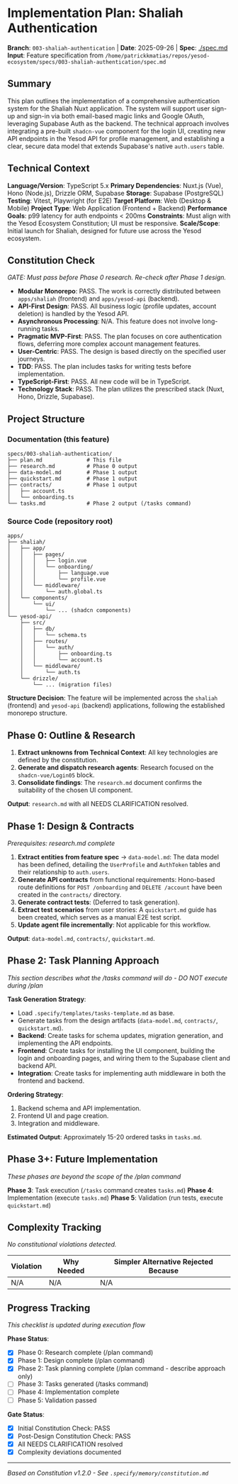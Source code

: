 
# Implementation Plan: Shaliah Authentication

**Branch**: `003-shaliah-authentication` | **Date**: 2025-09-26 | **Spec**: [./spec.md](./spec.md)
**Input**: Feature specification from `/home/patrickkmatias/repos/yesod-ecosystem/specs/003-shaliah-authentication/spec.md`

## Summary
This plan outlines the implementation of a comprehensive authentication system for the Shaliah Nuxt application. The system will support user sign-up and sign-in via both email-based magic links and Google OAuth, leveraging Supabase Auth as the backend. The technical approach involves integrating a pre-built `shadcn-vue` component for the login UI, creating new API endpoints in the Yesod API for profile management, and establishing a clear, secure data model that extends Supabase's native `auth.users` table.

## Technical Context
**Language/Version**: TypeScript 5.x
**Primary Dependencies**: Nuxt.js (Vue), Hono (Node.js), Drizzle ORM, Supabase
**Storage**: Supabase (PostgreSQL)
**Testing**: Vitest, Playwright (for E2E)
**Target Platform**: Web (Desktop & Mobile)
**Project Type**: Web Application (Frontend + Backend)
**Performance Goals**: p99 latency for auth endpoints < 200ms
**Constraints**: Must align with the Yesod Ecosystem Constitution; UI must be responsive.
**Scale/Scope**: Initial launch for Shaliah, designed for future use across the Yesod ecosystem.

## Constitution Check
*GATE: Must pass before Phase 0 research. Re-check after Phase 1 design.*

- **Modular Monorepo**: PASS. The work is correctly distributed between `apps/shaliah` (frontend) and `apps/yesod-api` (backend).
- **API-First Design**: PASS. All business logic (profile updates, account deletion) is handled by the Yesod API.
- **Asynchronous Processing**: N/A. This feature does not involve long-running tasks.
- **Pragmatic MVP-First**: PASS. The plan focuses on core authentication flows, deferring more complex account management features.
- **User-Centric**: PASS. The design is based directly on the specified user journeys.
- **TDD**: PASS. The plan includes tasks for writing tests before implementation.
- **TypeScript-First**: PASS. All new code will be in TypeScript.
- **Technology Stack**: PASS. The plan utilizes the prescribed stack (Nuxt, Hono, Drizzle, Supabase).

## Project Structure

### Documentation (this feature)
```
specs/003-shaliah-authentication/
├── plan.md              # This file
├── research.md          # Phase 0 output
├── data-model.md        # Phase 1 output
├── quickstart.md        # Phase 1 output
├── contracts/           # Phase 1 output
│   ├── account.ts
│   └── onboarding.ts
└── tasks.md             # Phase 2 output (/tasks command)
```

### Source Code (repository root)
```
apps/
├── shaliah/
│   ├── app/
│   │   ├── pages/
│   │   │   ├── login.vue
│   │   │   └── onboarding/
│   │   │       ├── language.vue
│   │   │       └── profile.vue
│   │   └── middleware/
│   │       └── auth.global.ts
│   └── components/
│       └── ui/
│           └── ... (shadcn components)
└── yesod-api/
    ├── src/
    │   ├── db/
    │   │   └── schema.ts
    │   ├── routes/
    │   │   └── auth/
    │   │       ├── onboarding.ts
    │   │       └── account.ts
    │   └── middleware/
    │       └── auth.ts
    └── drizzle/
        └── ... (migration files)
```

**Structure Decision**: The feature will be implemented across the `shaliah` (frontend) and `yesod-api` (backend) applications, following the established monorepo structure.

## Phase 0: Outline & Research
1. **Extract unknowns from Technical Context**: All key technologies are defined by the constitution.
2. **Generate and dispatch research agents**: Research focused on the `shadcn-vue/Login05` block.
3. **Consolidate findings**: The `research.md` document confirms the suitability of the chosen UI component.

**Output**: `research.md` with all NEEDS CLARIFICATION resolved.

## Phase 1: Design & Contracts
*Prerequisites: research.md complete*

1. **Extract entities from feature spec** → `data-model.md`: The data model has been defined, detailing the `UserProfile` and `AuthToken` tables and their relationship to `auth.users`.
2. **Generate API contracts** from functional requirements: Hono-based route definitions for `POST /onboarding` and `DELETE /account` have been created in the `contracts/` directory.
3. **Generate contract tests**: (Deferred to task generation).
4. **Extract test scenarios** from user stories: A `quickstart.md` guide has been created, which serves as a manual E2E test script.
5. **Update agent file incrementally**: Not applicable for this workflow.

**Output**: `data-model.md`, `contracts/`, `quickstart.md`.

## Phase 2: Task Planning Approach
*This section describes what the /tasks command will do - DO NOT execute during /plan*

**Task Generation Strategy**:
- Load `.specify/templates/tasks-template.md` as base.
- Generate tasks from the design artifacts (`data-model.md`, `contracts/`, `quickstart.md`).
- **Backend**: Create tasks for schema updates, migration generation, and implementing the API endpoints.
- **Frontend**: Create tasks for installing the UI component, building the login and onboarding pages, and wiring them to the Supabase client and backend API.
- **Integration**: Create tasks for implementing auth middleware in both the frontend and backend.

**Ordering Strategy**:
1.  Backend schema and API implementation.
2.  Frontend UI and page creation.
3.  Integration and middleware.

**Estimated Output**: Approximately 15-20 ordered tasks in `tasks.md`.

## Phase 3+: Future Implementation
*These phases are beyond the scope of the /plan command*

**Phase 3**: Task execution (`/tasks` command creates `tasks.md`)
**Phase 4**: Implementation (execute `tasks.md`)
**Phase 5**: Validation (run tests, execute `quickstart.md`)

## Complexity Tracking
*No constitutional violations detected.*

| Violation | Why Needed | Simpler Alternative Rejected Because |
|-----------|------------|-------------------------------------|
| N/A       | N/A        | N/A                                 |

## Progress Tracking
*This checklist is updated during execution flow*

**Phase Status**:
- [x] Phase 0: Research complete (/plan command)
- [x] Phase 1: Design complete (/plan command)
- [x] Phase 2: Task planning complete (/plan command - describe approach only)
- [ ] Phase 3: Tasks generated (/tasks command)
- [ ] Phase 4: Implementation complete
- [ ] Phase 5: Validation passed

**Gate Status**:
- [x] Initial Constitution Check: PASS
- [x] Post-Design Constitution Check: PASS
- [x] All NEEDS CLARIFICATION resolved
- [x] Complexity deviations documented

---
*Based on Constitution v1.2.0 - See `.specify/memory/constitution.md`*
